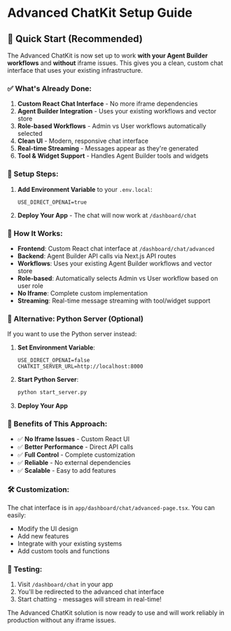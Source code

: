 # Advanced ChatKit Setup Guide

## 🚀 Quick Start (Recommended)

The Advanced ChatKit is now set up to work **with your Agent Builder workflows** and **without** iframe issues. This gives you a clean, custom chat interface that uses your existing infrastructure.

### ✅ What's Already Done:

1. **Custom React Chat Interface** - No more iframe dependencies
2. **Agent Builder Integration** - Uses your existing workflows and vector store
3. **Role-based Workflows** - Admin vs User workflows automatically selected
4. **Clean UI** - Modern, responsive chat interface
5. **Real-time Streaming** - Messages appear as they're generated
6. **Tool & Widget Support** - Handles Agent Builder tools and widgets

### 🔧 Setup Steps:

1. **Add Environment Variable** to your `.env.local`:
   ```env
   USE_DIRECT_OPENAI=true
   ```

2. **Deploy Your App** - The chat will now work at `/dashboard/chat`

### 🎯 How It Works:

- **Frontend**: Custom React chat interface at `/dashboard/chat/advanced`
- **Backend**: Agent Builder API calls via Next.js API routes
- **Workflows**: Uses your existing Agent Builder workflows and vector store
- **Role-based**: Automatically selects Admin vs User workflow based on user role
- **No Iframe**: Complete custom implementation
- **Streaming**: Real-time message streaming with tool/widget support

### 🔄 Alternative: Python Server (Optional)

If you want to use the Python server instead:

1. **Set Environment Variable**:
   ```env
   USE_DIRECT_OPENAI=false
   CHATKIT_SERVER_URL=http://localhost:8000
   ```

2. **Start Python Server**:
   ```bash
   python start_server.py
   ```

3. **Deploy Your App**

### 🎉 Benefits of This Approach:

- ✅ **No Iframe Issues** - Custom React UI
- ✅ **Better Performance** - Direct API calls
- ✅ **Full Control** - Complete customization
- ✅ **Reliable** - No external dependencies
- ✅ **Scalable** - Easy to add features

### 🛠️ Customization:

The chat interface is in `app/dashboard/chat/advanced-page.tsx`. You can easily:
- Modify the UI design
- Add new features
- Integrate with your existing systems
- Add custom tools and functions

### 📱 Testing:

1. Visit `/dashboard/chat` in your app
2. You'll be redirected to the advanced chat interface
3. Start chatting - messages will stream in real-time!

The Advanced ChatKit solution is now ready to use and will work reliably in production without any iframe issues.
